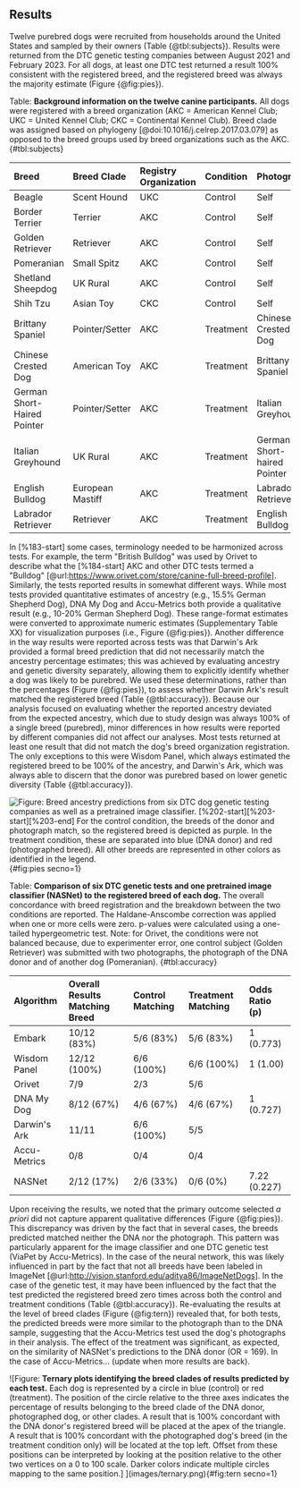 ## Results

Twelve purebred dogs were recruited from households around the United States and sampled by their owners (Table {@tbl:subjects}).
Results were returned from the DTC genetic testing companies between August 2021 and February 2023.
For all dogs, at least one DTC test returned a result 100% consistent with the registered breed, and the registered breed was always the majority estimate (Figure {@fig:pies}).

Table: **Background information on the twelve canine participants.**
All dogs were registered with a breed organization (AKC = American Kennel Club; UKC = United Kennel Club; CKC = Continental Kennel Club).
Breed clade was assigned based on phylogeny [@doi:10.1016/j.celrep.2017.03.079] as opposed to the breed groups used by breed organizations such as the AKC.
{#tbl:subjects}

| Breed                       | Breed Clade      | Registry Organization   | Condition   | Photograph                  |
|:----------------------------|:-----------------|:------------------------|:------------|:----------------------------|
| Beagle                      | Scent Hound      | UKC                     | Control     | Self                        |
| Border Terrier              | Terrier          | AKC                     | Control     | Self                        |
| Golden Retriever            | Retriever        | AKC                     | Control     | Self                        |
| Pomeranian                  | Small Spitz      | AKC                     | Control     | Self                        |
| Shetland Sheepdog           | UK Rural         | AKC                     | Control     | Self                        |
| Shih Tzu                    | Asian Toy        | CKC                     | Control     | Self                        |
| Brittany Spaniel            | Pointer/Setter   | AKC                     | Treatment   | Chinese Crested Dog         |
| Chinese Crested Dog         | American Toy     | AKC                     | Treatment   | Brittany Spaniel            |
| German Short-Haired Pointer | Pointer/Setter   | AKC                     | Treatment   | Italian Greyhound           |
| Italian Greyhound           | UK Rural         | AKC                     | Treatment   | German Short-haired Pointer |
| English Bulldog             | European Mastiff | AKC                     | Treatment   | Labrador Retriever          |
| Labrador Retriever          | Retriever        | AKC                     | Treatment   | English Bulldog             |

In [%183-start] some cases, terminology needed to be harmonized across tests.
For example, the term "British Bulldog" was used by Orivet to describe what the [%184-start] AKC and other DTC tests termed a "Bulldog" [@url:https://www.orivet.com/store/canine-full-breed-profile].
Similarly, the tests reported results in somewhat different ways.
While most tests provided quantitative estimates of ancestry (e.g., 15.5% German Shepherd Dog), DNA My Dog and Accu-Metrics both provide a qualitative result (e.g., 10-20% German Shepherd Dog).
These range-format estimates were converted to approximate numeric estimates (Supplementary Table XX) for visualization purposes (i.e., Figure {@fig:pies}).
Another difference in the way results were reported across tests was that Darwin's Ark provided a formal breed prediction that did not necessarily match the ancestry percentage estimates; this was achieved by evaluating ancestry and genetic diversity separately, allowing them to explicitly identify whether a dog was likely to be purebred.
We used these determinations, rather than the percentages (Figure {@fig:pies}), to assess whether Darwin Ark's result matched the registered breed (Table {@tbl:accuracy}).
Because our analysis focused on evaluating whether the reported ancestry deviated from the expected ancestry, which due to study design was always 100% of a single breed (purebred), minor differences in how results were reported by different companies did not affect our analyses.
Most tests returned at least one result that did not match the dog's breed organization registration.
The only exceptions to this were Wisdom Panel, which always estimated the registered breed to be 100% of the ancestry, and Darwin's Ark, which was always able to discern that the donor was purebred based on lower genetic diversity (Table {@tbl:accuracy}).

![
Figure: **Breed ancestry predictions from six DTC dog genetic testing companies as well as a pretrained image classifier.** [%202-start][%203-start][%203-end]
For the control condition, the breeds of the donor and photograph match, so the registered breed is depicted as purple.
In the treatment condition, these are separated into blue (DNA donor) and red (photographed breed).
All other breeds are represented in other colors as identified in the legend.
](images/test_results.png){#fig:pies secno=1}

Table: **Comparison of six DTC genetic tests and one pretrained image classifier (NASNet) to the registered breed of each dog.**
The overall concordance with breed registration and the breakdown between the two conditions are reported.
The Haldane-Anscombe correction was applied when one or more cells were zero.
p-values were calculated using a one-tailed hypergeometric test.
Note: for Orivet, the conditions were not balanced because, due to experimenter error, one control subject (Golden Retriever) was submitted with two photographs, the photograph of the DNA donor and of another dog (Pomeranian).
{#tbl:accuracy}

| Algorithm    | Overall Results Matching Breed   | Control Matching   | Treatment Matching   | Odds Ratio (p)   |
|:-------------|:---------------------------------|:-------------------|:---------------------|:-----------------|
| Embark       | 10/12 (83%)                      | 5/6 (83%)          | 5/6 (83%)            | 1 (0.773)        |
| Wisdom Panel | 12/12 (100%)                     | 6/6 (100%)         | 6/6 (100%)           | 1 (1.00)         |
| Orivet       | 7/9                              | 2/3                | 5/6                  |                  |
| DNA My Dog   | 8/12 (67%)                       | 4/6 (67%)          | 4/6 (67%)            | 1 (0.727)        |
| Darwin's Ark | 11/11                            | 6/6 (100%)         | 5/5                  |                  |
| Accu-Metrics | 0/8                              | 0/4                | 0/4                  |                  |
| NASNet       | 2/12 (17%)                       | 2/6 (33%)          | 0/6 (0%)             | 7.22 (0.227)     |

Upon receiving the results, we noted that the primary outcome selected *a priori* did not capture apparent qualitative differences (Figure {@fig:pies}).
This discrepancy was driven by the fact that in several cases, the breeds predicted matched neither the DNA nor the photograph.
This pattern was particularly apparent for the image classifier and one DTC genetic test (ViaPet by Accu-Metrics).
In the case of the neural network, this was likely influenced in part by the fact that not all breeds have been labeled in ImageNet [@url:http://vision.stanford.edu/aditya86/ImageNetDogs].
In the case of the genetic test, it may have been influenced by the fact that the test predicted the registered breed zero times across both the control and treatment conditions (Table {@tbl:accuracy}).
Re-evaluating the results at the level of breed clades (Figure {@fig:tern}) revealed that, for both tests, the predicted breeds were more similar to the photograph than to the DNA sample, suggesting that the Accu-Metrics test used the dog's photographs in their analysis.
The effect of the treatment was significant, as expected, on the similarity of NASNet's predictions to the DNA donor (OR = 169).
In the case of Accu-Metrics... (update when more results are back).

![Figure:
**Ternary plots identifying the breed clades of results predicted by each test.**
Each dog is represented by a circle in blue (control) or red (treatment).
The position of the circle relative to the three axes indicates the percentage of results belonging to the breed clade of the DNA donor, photographed dog, or other clades.
A result that is 100% concordant with the DNA donor's registered breed will be placed at the apex of the triangle.
A result that is 100% concordant with the photographed dog's breed (in the treatment condition only) will be located at the top left.
Offset from these positions can be interpreted by looking at the position relative to the other two vertices on a 0 to 100 scale.
Darker colors indicate multiple circles mapping to the same position.]
](images/ternary.png){#fig:tern secno=1} 

